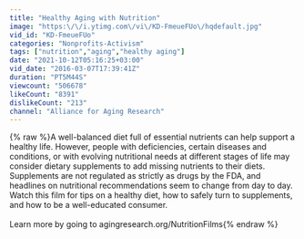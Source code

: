 ```yaml
---
title: "Healthy Aging with Nutrition"
image: "https:\/\/i.ytimg.com\/vi\/KD-FmeueFUo\/hqdefault.jpg"
vid_id: "KD-FmeueFUo"
categories: "Nonprofits-Activism"
tags: ["nutrition","aging","healthy aging"]
date: "2021-10-12T05:16:25+03:00"
vid_date: "2016-03-07T17:39:41Z"
duration: "PT5M44S"
viewcount: "506678"
likeCount: "8391"
dislikeCount: "213"
channel: "Alliance for Aging Research"
---
```

{% raw %}A well-balanced diet full of essential nutrients can help support a healthy life. However, people with deficiencies, certain diseases and conditions, or with evolving nutritional needs at different stages of life may consider dietary supplements to add missing nutrients to their diets. Supplements are not regulated as strictly as drugs by the FDA, and headlines on nutritional recommendations seem to change from day to day. Watch this film for tips on a healthy diet, how to safely turn to supplements, and how to be a well-educated consumer. <br /><br />Learn more by going to agingresearch.org/NutritionFilms{% endraw %}
